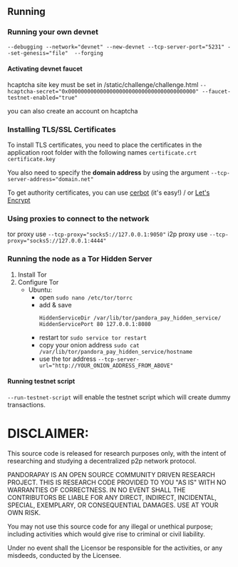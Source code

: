 ## Running

### Running your own devnet

`--debugging --network="devnet" --new-devnet --tcp-server-port="5231" --set-genesis="file"  --forging`

#### Activating devnet faucet

hcaptcha site key must be set in /static/challenge/challenge.html
`--hcaptcha-secret="0x0000000000000000000000000000000000000000" --faucet-testnet-enabled="true"`

you can also create an account on hcaptcha

### Installing TLS/SSL Certificates

To install TLS certificates, you need to place the certificates in the application root folder with the following names
`certificate.crt`
`certificate.key`

You also need to specify the **domain address** by using the argument `--tcp-server-address="domain.net"`

To get authority certificates, you can use [cerbot](https://certbot.eff.org) (it's easy!) / or [Let's Encrypt](https://letsencrypt.org/)

### Using proxies to connect to the network

tor proxy use `--tcp-proxy="socks5://127.0.0.1:9050"`
i2p proxy use `--tcp-proxy="socks5://127.0.0.1:4444"`

### Running the node as a Tor Hidden Server
1. Install Tor
2. Configure Tor
    - Ubuntu:
        - open `sudo nano /etc/tor/torrc`
        - add & save
            ``` 
            HiddenServiceDir /var/lib/tor/pandora_pay_hidden_service/
            HiddenServicePort 80 127.0.0.1:8080
            ```      
        - restart tor `sudo service tor restart` 
        - copy your onion address `sudo cat /var/lib/tor/pandora_pay_hidden_service/hostname`
        - use the tor address `--tcp-server-url="http://YOUR_ONION_ADDRESS_FROM_ABOVE"`

#### Running testnet script

`--run-testnet-script` will enable the testnet script which will create dummy transactions.

# DISCLAIMER:
This source code is released for research purposes only, with the intent of researching and studying a decentralized p2p network protocol.

PANDORAPAY IS AN OPEN SOURCE COMMUNITY DRIVEN RESEARCH PROJECT. THIS IS RESEARCH CODE PROVIDED TO YOU "AS IS" WITH NO WARRANTIES OF CORRECTNESS. IN NO EVENT SHALL THE CONTRIBUTORS BE LIABLE FOR ANY DIRECT, INDIRECT, INCIDENTAL, SPECIAL, EXEMPLARY, OR CONSEQUENTIAL DAMAGES. USE AT YOUR OWN RISK.

You may not use this source code for any illegal or unethical purpose; including activities which would give rise to criminal or civil liability.

Under no event shall the Licensor be responsible for the activities, or any misdeeds, conducted by the Licensee.